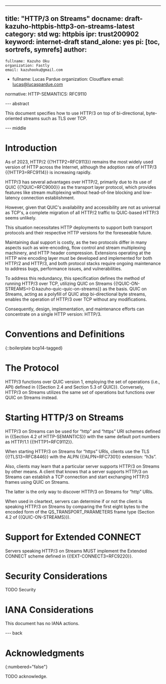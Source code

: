 ---
title: "HTTP/3 on Streams"
docname: draft-kazuho-httpbis-http3-on-streams-latest
category: std
wg: httpbis
ipr: trust200902
keyword: internet-draft
stand_alone: yes
pi: [toc, sortrefs, symrefs]
author:
 -
    fullname: Kazuho Oku
    organization: Fastly
    email: kazuhooku@gmail.com
-
    fullname: Lucas Pardue
    organization: Cloudflare
    email: lucas@lucaspardue.com

normative:
  HTTP-SEMANTICS: RFC9110

--- abstract

This document specifies how to use HTTP/3 on top of bi-directional,
byte-oriented streams such as TLS over TCP.


--- middle

# Introduction

As of 2023, HTTP/2 {{?HTTP2=RFC9113}} remains the most widely used version of
HTTP across the Internet, although the adoption rate of HTTP/3
{{!HTTP3=RFC9114}} is increasing rapidly.

HTTP/3 has several advantages over HTTP/2, primarily due to its use of QUIC
{{?QUIC=RFC9000}} as the transport layer protocol, which provides features like
stream multiplexing without head-of-line blocking and low-latency connection
establishment.

However, given that QUIC's availability and accessibility are not as universal
as TCP's, a complete migration of all HTTP/2 traffic to QUIC-based HTTP/3 seems
unlikely.

This situation necessitates HTTP deployments to support both transport protocols
and their respective HTTP versions for the foreseeable future.

Maintaining dual support is costly, as the two protocols differ in many aspects
such as wire-encoding, flow control and stream multiplexing machinery, and HTTP
header compression. Extensions operating at the HTTP wire encoding layer must
be developed and implemented for both HTTP/2 and HTTP/3, and both protocol
stacks require ongoing maintenance to address bugs, performance issues, and
vulnerabilities.

To address this redundancy, this specification defines the method of running
HTTP/3 over TCP, utilizing QUIC on Streams
{{!QUIC-ON-STREAMS=I-D.kazuho-quic-quic-on-streams}} as the basis. QUIC on
Streams, acting as a polyfill of QUIC atop bi-directional byte streams, enables
the operation of HTTP/3 over TCP without any modifications.

Consequently, design, implementation, and maintenance efforts can concentrate on
a single HTTP version: HTTP/3.


# Conventions and Definitions

{::boilerplate bcp14-tagged}


# The Protocol

HTTP/3 functions over QUIC version 1, employing the set of operations (i.e.,
API) defined in {{Section 2.4 and Section 5.3 of QUIC}}. Conversely, HTTP/3 on
Streams utilizes the same set of operations but functions over QUIC on Streams
instead.


# Starting HTTP/3 on Streams

HTTP/3 on Streams can be used for “http” and “https” URI schemes defined in
{{Section 4.2 of HTTP-SEMANTICS}} with the same default port numbers as HTTP/1.1
{{!HTTP1=RFC9112}}.

When starting HTTP/3 on Streams for “https” URIs, clients use the TLS
{{!TLS13=RFC8446}} with the ALPN {{!ALPN=RFC7301}} extension: “h3s”.

Also, clients may learn that a particular server supports HTTP/3 on Streams by
other means. A client that knows that a server supports HTTP/3 on Streams can
establish a TCP connection and start exchanging HTTP/3 frames using QUIC on
Streams.

The latter is the only way to discover HTTP/3 on Streams for “http” URIs.

When used in cleartext, servers can determine if or not the client is speaking
HTTP/3 on Streams by comparing the first eight bytes to the encoded form of the
QS_TRANSPORT_PARAMETERS frame type (Section 4.2 of {{QUIC-ON-STREAMS}}).


# Support for Extended CONNECT

Servers speaking HTTP/3 on Streams MUST implement the Extended CONNECT scheme
defined in {{!EXT-CONNECT3=RFC9220}}.


# Security Considerations

TODO Security


# IANA Considerations

This document has no IANA actions.


--- back

# Acknowledgments
{:numbered="false"}

TODO acknowledge.
